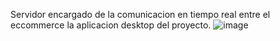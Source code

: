 Servidor encargado de la comunicacion en tiempo real entre el eccommerce la aplicacion desktop del proyecto.
![image](https://github.com/user-attachments/assets/879b35e0-d52b-451d-8b53-f8869bdc92f4)

